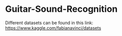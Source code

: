 # Guitar-Sound-Recognition

Different datasets can be found in this link: https://www.kaggle.com/fabianavinci/datasets
